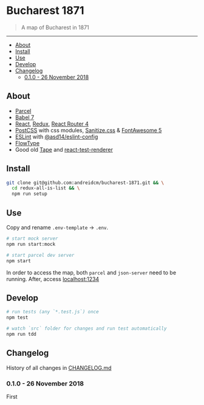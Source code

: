 # Bucharest 1871

> A map of Bucharest in 1871

---

<!-- MarkdownTOC levels="1,2,3" autolink="true" indent="    " -->

- [About](#about)
- [Install](#install)
- [Use](#use)
- [Develop](#develop)
- [Changelog](#changelog)
    - [0.1.0 - 26 November 2018](#010---26-november-2018)

<!-- /MarkdownTOC -->

## About

- [Parcel](http://parceljs.org/)
- [Babel 7](https://babeljs.io/)
- [React](http://reactjs.org/), [Redux](https://redux.js.org/), [React Router 4](https://reacttraining.com/react-router/web/guides/quick-start)
- [PostCSS](https://postcss.org/) with css modules, [Sanitize.css](https://github.com/csstools/sanitize.css) & [FontAwesome 5](https://fontawesome.com/changelog/latest)
- [ESLint](https://eslint.org/) with [@asd14/eslint-config](https://github.com/asd14/eslint-config)
- [FlowType](https://flow.org/)
- Good old [Tape](https://github.com/substack/tape/) and [react-test-renderer](https://reactjs.org/docs/test-renderer.html)

## Install

```bash
git clone git@github.com:andreidcm/bucharest-1871.git && \
  cd redux-all-is-list && \
  npm run setup
```

## Use

Copy and rename `.env-template` -> `.env`.

```bash
# start mock server
npm run start:mock

# start parcel dev server
npm start
```

In order to access the map, both `parcel` and `json-server` need to be running. After, access [localhost:1234](http://localhost:1234)

## Develop

```bash
# run tests (any `*.test.js`) once
npm test

# watch `src` folder for changes and run test automatically
npm run tdd
```

## Changelog

History of all changes in [CHANGELOG.md](CHANGELOG.md)

### 0.1.0 - 26 November 2018

First
